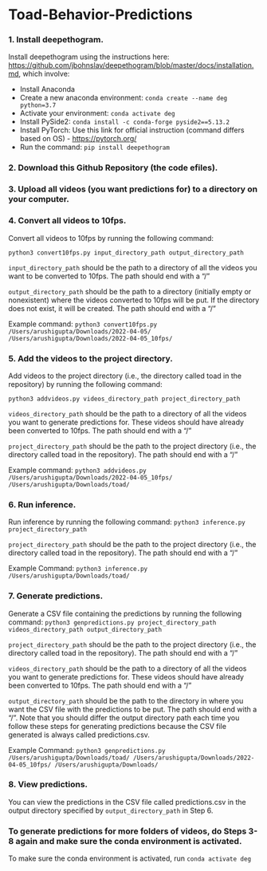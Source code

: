 # Toad-Behavior-Predictions

### 1. Install deepethogram.

Install deepethogram using the instructions here: https://github.com/jbohnslav/deepethogram/blob/master/docs/installation.md, which involve: 

- Install Anaconda
- Create a new anaconda environment: `conda create --name deg python=3.7`
- Activate your environment: `conda activate deg`
- Install PySide2: `conda install -c conda-forge pyside2==5.13.2`
- Install PyTorch: Use this link for official instruction (command differs based on OS) - https://pytorch.org/
- Run the command: `pip install deepethogram`

### 2. Download this Github Repository (the code efiles).

### 3. Upload all videos (you want predictions for) to a directory on your computer.

### 4. Convert all videos to 10fps.
Convert all videos to 10fps by running the following command:
```
python3 convert10fps.py input_directory_path output_directory_path
```
`input_directory_path` should be the path to a directory of all the videos you want to be converted to 10fps. The path should end with a “/”

`output_directory_path` should be the path to a directory (initially empty or nonexistent) where the videos converted to 10fps will be put. If the directory does not exist, it will be created. The path should end with a “/”

Example command: `python3 convert10fps.py /Users/arushigupta/Downloads/2022-04-05/ /Users/arushigupta/Downloads/2022-04-05_10fps/`

### 5. Add the videos to the project directory.

Add videos to the project directory (i.e., the directory called toad in the repository) by running the following command:

```python3 addvideos.py videos_directory_path project_directory_path```

`videos_directory_path` should be the path to a directory of all the videos you want to generate predictions for. These videos should have already been converted to 10fps. The path should end with a “/”

`project_directory_path` should be the path to the project directory (i.e., the directory called toad in the repository). The path should end with a “/”

Example command: `python3 addvideos.py /Users/arushigupta/Downloads/2022-04-05_10fps/ /Users/arushigupta/Downloads/toad/`

### 6. Run inference.
Run inference by running the following command: 
```python3 inference.py project_directory_path```

`project_directory_path` should be the path to the project directory (i.e., the directory called toad in the repository). The path should end with a “/”

Example Command: `python3 inference.py /Users/arushigupta/Downloads/toad/`

### 7. Generate predictions.
Generate a CSV file containing the predictions by running the following command: 
```python3 genpredictions.py project_directory_path videos_directory_path output_directory_path```

`project_directory_path` should be the path to the project directory (i.e., the directory called toad in the repository). The path should end with a “/”

`videos_directory_path` should be the path to a directory of all the videos you want to generate predictions for. These videos should have already been converted to 10fps. The path should end with a “/”

`output_directory_path` should be the path to the directory in where you want the CSV file with the predictions to be put. The path should end with a “/”. Note that you should differ the output directory path each time you follow these steps for generating predictions because the CSV file generated is always called predictions.csv.

Example Command: `python3 genpredictions.py /Users/arushigupta/Downloads/toad/ /Users/arushigupta/Downloads/2022-04-05_10fps/ /Users/arushigupta/Downloads/`

### 8. View predictions.
You can view the predictions in the CSV file called predictions.csv in the output directory specified by `output_directory_path` in Step 6.

### To generate predictions for more folders of videos, do Steps 3-8 again and make sure the conda environment is activated.
To make sure the conda environment is activated, run `conda activate deg`
